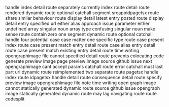 handle index detail route separately currently index route detail route rendered dynamic route optional catchall segment srcappidpagetsx route share similar behaviour route display detail latest entry posted route display detail entry specified url either alias approach issue parameter either undefined array singular noun array type confusing singular noun make sense route contain zero one segment dynamic route optional catchall handle four potential case case matter one specific type route case present index route case present match entry detail route case alias entry detail route case present match existing entry detail route time writing opengraphimage file cannot specified detail route prevents colocating code generate preview image page preview image source github issue next opengraphimage cant accept params catchall route error catchall must last part url dynamic route reimplemented two separate route pagetsx handle index route idpagetsx handle detail route consequence detail route specify preview image opengraphimage file note time writing open graph image cannot statically generated dynamic route source github issue opengraph image statically generated dynamic route may lag navigating route route codesplit